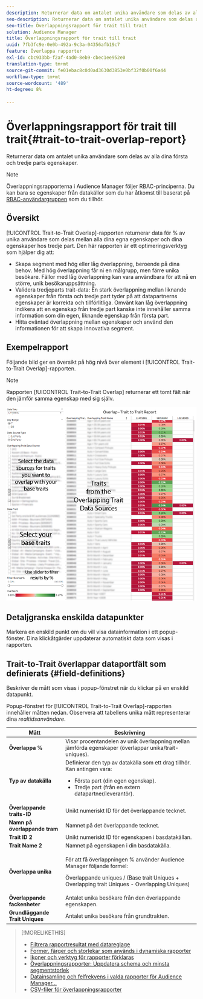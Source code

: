 ```yaml
---
description: Returnerar data om antalet unika användare som delas av alla dina första och tredje parts egenskaper.
seo-description: Returnerar data om antalet unika användare som delas av alla dina första och tredje parts egenskaper.
seo-title: Överlappningsrapport för trait till trait
solution: Audience Manager
title: Överlappningsrapport för trait till trait
uuid: 7fb3fc9e-0e0b-492a-9c3a-04356afb19c7
feature: Överlappa rapporter
exl-id: cbc933bb-f2af-4ad0-8eb9-cbec1ee952e0
translation-type: tm+mt
source-git-commit: fe01ebac8c0d0ad3630d3853e0bf32f0b00f6a44
workflow-type: tm+mt
source-wordcount: '489'
ht-degree: 8%

---
```


# Överlappningsrapport för trait till trait{#trait-to-trait-overlap-report}

Returnerar data om antalet unika användare som delas av alla dina första och tredje parts egenskaper.

>[!NOTE]
>
>Överlappningsrapporterna i Audience Manager följer RBAC-principerna. Du kan bara se egenskaper från datakällor som du har åtkomst till baserat på [RBAC-användargruppen](/help/using/features/administration/administration-overview.md) som du tillhör.

<!-- 

c_overlap_reports.xml

 -->

## Översikt

[!UICONTROL Trait-to-Trait Overlap]-rapporten returnerar data för % av unika användare som delas mellan alla dina egna egenskaper och dina egenskaper hos tredje part. Den här rapporten är ett optimeringsverktyg som hjälper dig att:

* Skapa segment med hög eller låg överlappning, beroende på dina behov. Med hög överlappning får ni en målgrupp, men färre unika besökare. Fällor med låg överlappning kan vara användbara för att nå en större, unik besökaruppsättning.
* Validera tredjeparts trait-data: En stark överlappning mellan liknande egenskaper från första och tredje part tyder på att datapartnerns egenskaper är korrekta och tillförlitliga. Omvänt kan låg överlappning indikera att en egenskap från tredje part kanske inte innehåller samma information som din egen, liknande egenskap från första part.
* Hitta oväntad överlappning mellan egenskaper och använd den informationen för att skapa innovativa segment.

## Exempelrapport

Följande bild ger en översikt på hög nivå över element i [!UICONTROL Trait-to-Trait Overlap]-rapporten.

>[!NOTE]
>
>Rapporten [!UICONTROL Trait-to-Trait Overlap] returnerar ett tomt fält när den jämför samma egenskap med sig själv.

![](assets/trait-to-trait-overlap.png)

## Detaljgranska enskilda datapunkter

Markera en enskild punkt om du vill visa datainformation i ett popup-fönster. Dina klickåtgärder uppdaterar automatiskt data som visas i rapporten.

## Trait-to-Trait överlappar dataportfält som definierats {#field-definitions}

Beskriver de mått som visas i popup-fönstret när du klickar på en enskild datapunkt.

<!-- 

r_t2t_data_pop.xml

 -->

Popup-fönstret för [!UICONTROL Trait-to-Trait Overlap]-rapporten innehåller måtten nedan. Observera att tabellens unika mått representerar dina *realtidsanvändare*.

<table id="table_A2A0CFC47C1A404994B82E6630E711A2"> 
 <thead> 
  <tr> 
   <th colname="col1" class="entry"> Mått </th> 
   <th colname="col2" class="entry"> Beskrivning </th> 
  </tr>
 </thead>
 <tbody> 
  <tr> 
   <td colname="col1"><b><span class="wintitle"> Överlappa %</span></b> </td> 
   <td colname="col2"> Visar procentandelen av unik överlappning mellan jämförda egenskaper (överlappar unika/trait-uniques). </td> 
  </tr> 
  <tr> 
   <td colname="col1"><b><span class="wintitle"> Typ av datakälla</span></b> </td> 
   <td colname="col2">Definierar den typ av datakälla som ett drag tillhör. Kan antingen vara: 
    <ul id="ul_0477C04A33FD4F5D998B98984E6554D3"> 
     <li id="li_50FCA48EDB5843AB8FB6C34ED2C0067D">Första part (din egen egenskap). </li> 
     <li id="li_4F6148EDAEFE43FA8D505944E9FE3855">Tredje part (från en extern datapartner/leverantör). </li> 
    </ul> </td> 
  </tr> 
  <tr> 
   <td colname="col1"><b><span class="wintitle"> Överlappande traits-ID</span></b> </td> 
   <td colname="col2"> Unikt numeriskt ID för det överlappande tecknet. </td> 
  </tr> 
  <tr> 
   <td colname="col1"><b><span class="wintitle"> Namn på överlappande tram</span></b> </td> 
   <td colname="col2"> Namnet på det överlappande tecknet. </td> 
  </tr>
    <tr> 
   <td colname="col1"><b><span class="wintitle"> Trait ID 2</span></b> </td> 
   <td colname="col2"> Unikt numeriskt ID för egenskapen i basdatakällan. </td> 
  </tr> 
  <tr> 
   <td colname="col1"><b><span class="wintitle"> Trait Name 2</span></b> </td> 
   <td colname="col2"> Namnet på egenskapen i din basdatakälla. </td> 
  </tr> 
  <tr> 
   <td colname="col1"><b><span class="wintitle"> Överlappa unika</span></b> </td> 
   <td colname="col2"> <p>För att få överlappningen % använder Audience Manager följande formel:</p> <p>Överlappande uniques / (Base trait Uniques + Overlapping trait Uniques - Overlapping Uniques)</p> </td> 
  </tr> 
  <tr> 
   <td colname="col1"><b><span class="wintitle"> Överlappande fackenheter</span></b> </td> 
   <td colname="col2"> Antalet unika besökare från den överlappande egenskapen. </td> 
  </tr> 
    <tr> 
   <td colname="col1"><b><span class="wintitle"> Grundläggande Trait Uniques</span></b> </td> 
   <td colname="col2"> Antalet unika besökare från grundtrakten. </td> 
  </tr> 
 </tbody> 
</table>

>[!MORELIKETHIS]
>
>* [Filtrera rapportresultat med datareglage](../../reporting/dynamic-reports/data-sliders.md)
>* [Former, färger och storlekar som används i dynamiska rapporter](../../reporting/dynamic-reports/interactive-report-technology.md#shapes-colors-sizes)
>* [Ikoner och verktyg för rapporter förklaras](../../reporting/dynamic-reports/interactive-report-technology.md#icons-tools-explained)
>* [Överlappningsrapporter: Uppdatera schema och minsta segmentstorlek](../../reporting/dynamic-reports/overlap-minimum-segment-size.md)
>* [Datainsamling och felfrekvens i valda rapporter för Audience Manager...](../../reporting/report-sampling.md)
>* [CSV-filer för överlappningsrapporter](../../reporting/dynamic-reports/overlap-csv-files.md)

